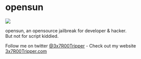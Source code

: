 opensun
=======

<p><img src="http://i.imgur.com/uorFF4n.png"></p>
<p>opensun, an opensource jailbreak for developer & hacker.<br />
But not for script kiddied.</p>

<p>Follow me on twitter <a href="https://twitter.com/3x7R00Tripper">@3x7R00Tripper</a> - Check out my website <a href="http://3x7R00Tripper.com">3x7R00Tripper.com</a></p>
